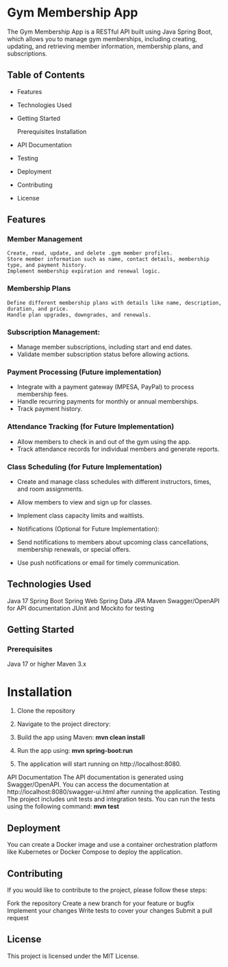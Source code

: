 # Gym Membership App
The Gym Membership App is a RESTful API built using Java Spring Boot, which allows you to manage gym memberships, including creating, updating, and retrieving member information, membership plans, and subscriptions.
## Table of Contents

- Features
- Technologies Used
- Getting Started

    Prerequisites
    Installation


- API Documentation
- Testing
- Deployment
- Contributing
- License

## Features
### Member Management
    Create, read, update, and delete .gym member profiles.
    Store member information such as name, contact details, membership type, and payment history.
    Implement membership expiration and renewal logic.

### Membership Plans
    Define different membership plans with details like name, description, duration, and price.
    Handle plan upgrades, downgrades, and renewals.

### Subscription Management:
-    Manage member subscriptions, including start and end dates.
 -   Validate member subscription status before allowing actions.

### Payment Processing (Future implementation)
-   Integrate with a payment gateway (MPESA, PayPal) to process membership fees.
-   Handle recurring payments for monthly or annual memberships.
-   Track payment history.
### Attendance Tracking (for Future Implementation)
-   Allow members to check in and out of the gym using the app.
-   Track attendance records for individual members and generate reports.

### Class Scheduling (for Future Implementation)

- Create and manage class schedules with different instructors, times, and room assignments.
- Allow members to view and sign up for classes.
- Implement class capacity limits and waitlists.
- Notifications (Optional for Future Implementation):

- Send notifications to members about upcoming class cancellations, membership renewals, or special offers.
- Use push notifications or email for timely communication.

## Technologies Used

Java 17
Spring Boot
Spring Web
Spring Data JPA
Maven
Swagger/OpenAPI for API documentation
JUnit and Mockito for testing

## Getting Started
### Prerequisites

Java 17 or higher
Maven 3.x

# Installation

1. Clone the repository
2. Navigate to the project directory:
3. Build the app using Maven: **mvn clean install**
4. Run the app using: **mvn spring-boot:run**

5. The application will start running on http://localhost:8080.

API Documentation
The API documentation is generated using Swagger/OpenAPI. You can access the documentation at http://localhost:8080/swagger-ui.html after running the application.
Testing
The project includes unit tests and integration tests. You can run the tests using the following command:
**mvn test**

## Deployment

 You can create a Docker image and use a container orchestration platform like Kubernetes or Docker Compose to deploy the application.

## Contributing
If you would like to contribute to the project, please follow these steps:

Fork the repository
Create a new branch for your feature or bugfix
Implement your changes
Write tests to cover your changes
Submit a pull request

## License
This project is licensed under the MIT License.